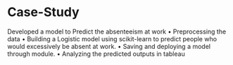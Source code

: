 # Case-Study
Developed a model to Predict the absenteeism at work
•	Preprocessing the data 
•	Building a Logistic model using scikit-learn to predict people who would excessively be absent at work.
•	Saving and deploying a model through module.
•	Analyzing the predicted outputs in tableau
